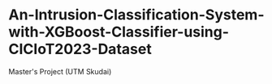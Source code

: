 # An-Intrusion-Classification-System-with-XGBoost-Classifier-using-CICIoT2023-Dataset
Master's Project (UTM Skudai)
